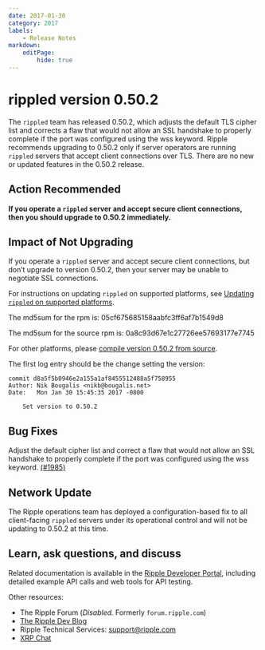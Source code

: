 ```yaml
---
date: 2017-01-30
category: 2017
labels:
    - Release Notes
markdown:
    editPage:
        hide: true
---
```


# rippled version 0.50.2

The `rippled` team has released 0.50.2, which adjusts the default TLS cipher list and corrects a flaw that would not allow an SSL handshake to properly complete if the port was configured using the wss keyword. Ripple recommends upgrading to 0.50.2 only if server operators are running `rippled` servers that accept client connections over TLS. There are no new or updated features in the 0.50.2 release.

## Action Recommended

**If you operate a `rippled` server and accept secure client connections, then you should upgrade to 0.50.2 immediately.**

## Impact of Not Upgrading

If you operate a `rippled` server and accept secure client connections, but don’t upgrade to version 0.50.2, then your server may be unable to negotiate SSL connections.

For instructions on updating `rippled` on supported platforms, see [Updating `rippled` on supported platforms](https://ripple.com/build/rippled-setup/#updating-rippled).

The md5sum for the rpm is: 05cf675685158aabfc3ff6af7b1549d8

The md5sum for the source rpm is: 0a8c93d67e1c27726ee57693177e7745

For other platforms, please [compile version 0.50.2 from source](https://github.com/ripple/rippled/tree/master/Builds).

The first log entry should be the change setting the version:

```
commit d8a5f5b0946e2a155a1af8455512488a5f758955
Author: Nik Bougalis <nikb@bougalis.net>
Date:   Mon Jan 30 15:45:35 2017 -0800

    Set version to 0.50.2
```


## Bug Fixes

Adjust the default cipher list and correct a flaw that would not allow an SSL handshake to properly complete if the port was configured using the wss keyword. [(#1985)](https://github.com/ripple/rippled/pull/1985/commits/708fc6cd6f3c75d08fa409f6815ed915854438a5)

## Network Update
The Ripple operations team has deployed a configuration-based fix to all client-facing `rippled` servers under its operational control and will not be updating to 0.50.2 at this time.

## Learn, ask questions, and discuss
Related documentation is available in the [Ripple Developer Portal](https://ripple.com/build/), including detailed example API calls and web tools for API testing.

Other resources:

* The Ripple Forum (_Disabled._ Formerly `forum.ripple.com`)
* [The Ripple Dev Blog](https://developers.ripple.com/blog/)
* Ripple Technical Services: support@ripple.com
* [XRP Chat](http://www.xrpchat.com/)

